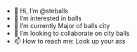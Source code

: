 - 👋 Hi, I’m @steballs
- 👀 I’m interested in balls  
- 🌱 I’m currently Major of balls city
- 💞️ I’m looking to collaborate on city balls  
- 📫 How to reach me: Look up your ass

<!---
steballs/steballs is a ✨ special ✨ repository because its `README.md` (this file) appears on your GitHub profile.
You can click the Preview link to take a look at your changes.
--->
